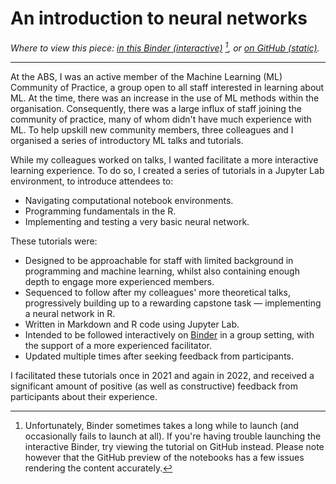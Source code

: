 # An introduction to neural networks

*Where to view this piece:  [in this Binder (interactive)](https://mybinder.org/v2/gh/jackhiggins458/Neural_Network_Tutorial/HEAD?labpath=notebooks%2F0_Welcome.ipynb) [^1], or [on GitHub (static)](https://github.com/jackhiggins458/Neural_Network_Tutorial/blob/main/notebooks/0_Welcome.ipynb).*

---

At the ABS, I was an active member of the Machine Learning (ML) Community of Practice, a group open to all staff interested in learning about ML. At the time, there was an increase in the use of ML methods within the organisation. Consequently, there was a large influx of staff joining the community of practice, many of whom didn't have much experience with ML. To help upskill new community members, three colleagues and I organised a series of introductory ML talks and tutorials. 

While my colleagues worked on talks, I wanted facilitate a more interactive learning experience. To do so, I created a series of tutorials in a Jupyter Lab environment, to introduce attendees to:

- Navigating computational notebook environments.
- Programming fundamentals in the R.
- Implementing and testing a very basic neural network.



These tutorials were:

- Designed to be approachable for staff with limited background in programming and machine learning, whilst also containing enough depth to engage more experienced members.
- Sequenced to follow after my colleagues' more theoretical talks, progressively building up to a rewarding capstone task — implementing a neural network in R.
- Written in Markdown and R code using Jupyter Lab.
- Intended to be followed interactively on [Binder](https://mybinder.org/) in a group setting, with the support of a more experienced facilitator.
- Updated multiple times after seeking feedback from participants.



I facilitated these tutorials once in 2021 and again in 2022, and received a significant amount of positive (as well as constructive) feedback from participants about their experience.

[^1]: Unfortunately, Binder sometimes takes a long while to launch (and occasionally fails to launch at all). If you're having trouble launching the interactive Binder, try viewing the tutorial on GitHub instead. Please note however that the GitHub preview of the notebooks has a few issues rendering the content accurately.

